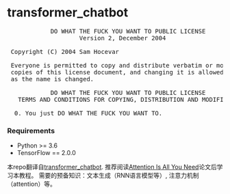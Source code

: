 # transformer_chatbot
<pre>
            DO WHAT THE FUCK YOU WANT TO PUBLIC LICENSE
                    Version 2, December 2004

 Copyright (C) 2004 Sam Hocevar <sam@hocevar.net>

 Everyone is permitted to copy and distribute verbatim or modified
 copies of this license document, and changing it is allowed as long
 as the name is changed.

            DO WHAT THE FUCK YOU WANT TO PUBLIC LICENSE
   TERMS AND CONDITIONS FOR COPYING, DISTRIBUTION AND MODIFICATION

  0. You just DO WHAT THE FUCK YOU WANT TO.
</pre>

### Requirements
* Python >= 3.6
* TensorFlow == 2.0.0

本repo翻译自[transformer_chatbot](https://github.com/tensorflow/examples/blob/master/community/en/transformer_chatbot.ipynb).
推荐阅读[Attention Is All You Need](https://arxiv.org/abs/1706.03762)论文后学习本教程。
需要的预备知识：文本生成（RNN语言模型等）, 注意力机制（attention）等。

